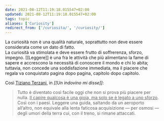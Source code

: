 ```yaml
---
date: 2021-08-12T11:19:18.015547+02:00
updated: 2021-08-12T11:19:18.015547+02:00
tags: topic
aliases: ['Curiosity']
redirect_from: ['/curiosita/', '/curiosity/']
---
```

La curiosità non è una qualità naturale, soprattutto non deve essere considerata come un dato di fatto.  
La curiosità va stimolata e deve essere frutto di soffrerenza, sforzo, impegno. [[Leggere]] è una fra le attività che più alimentano la fame di sapere e accrescono la necessità di conoscere il mondo e chi lo abita; tuttavia, non concede una soddisfazione immediata, ma il piacere che regala va conquistato pagina dopo pagina, capitolo dopo capitolo.

Così [Tiziano Terzani](https://it.wikipedia.org/wiki/Tiziano_Terzani 'Tiziano Terzani su Wikipedia'), in *[[Un indovino mi disse]]*:

> Tutto è diventato così facile oggi che non si prova più piacere per nulla. <u>Il capire qualcosa è una gioia, ma solo se è legato a uno sforzo</u>. Così con i paesi. Leggere una guida, saltando da un aeroporto all’altro, non equivale alla lenta faticosa acquisizione — per osmosi — degli umori della terra cui, con il treno, si rimane attaccati.